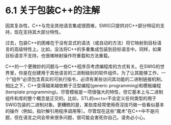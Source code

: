 # 6.1 关于包装C++的注解

因其复杂性，C++与完全其他语言集成很困难，SWIG只提供对C++部分特征的支持，现在支持其大部分特性。

过去，包装C++的困难在于没有显式的语法（或自动的方法）将它映射到目标语言的高级特性上。比如，没法将C++的多重集成包装到目标语言中。同样，如果目标语言不支持，也很难映射操作符重载和方法重载。

C++的一个更微妙的问题与一些C++程序员考虑编程库的方式有关。在SWIG的世界里，你是在创建用于其他语言的二进制级别的软件组件。为了让其能够工作，一个”组件“必须包含真实的可执行指令，必须有某些访问其功能的二进制链接机制。相比之下，C++变得越来越依赖于泛型编程(generic programming)和模板编程(template programming)。尽管模板是一项很强大的特性，但它基本上与二进制组件和库的整个概念是正交的。比如，STL的`vector`不会定义任何类型的用于SWIG包装的二进制对象。更糟糕的是，某些库经常使用奇淫技巧做一些看似基本的操作（例如，指针解引用程序调用等）。尽管现在这些"魔术"在C++中不是问题，但在语言之间会带来很多问题，很可能会害死你自己。请务必小心。